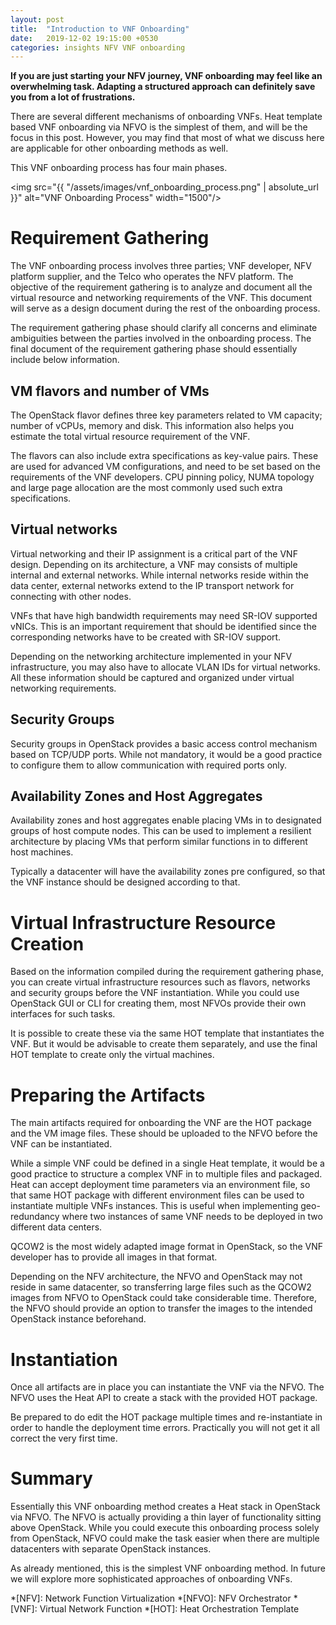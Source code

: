 ```yaml
---
layout: post
title:  "Introduction to VNF Onboarding"
date:   2019-12-02 19:15:00 +0530
categories: insights NFV VNF onboarding
---
```


**If you are just starting your NFV journey, VNF onboarding may feel like an overwhelming task. Adapting a structured approach can definitely save you from a lot of frustrations.**

There are several different mechanisms of onboarding VNFs. Heat template based VNF onboarding via NFVO is the simplest of them, and will be the focus in this post. However, you may find that most of what we discuss here are applicable for other onboarding methods as well.

This VNF onboarding process has four main phases.

<img src="{{ "/assets/images/vnf_onboarding_process.png" | absolute_url }}" alt="VNF Onboarding Process" width="1500"/>

# Requirement Gathering

The VNF onboarding process involves three parties; VNF developer, NFV platform supplier, and the Telco who operates the NFV platform. The objective of the requirement gathering is to analyze and document all the virtual resource and networking requirements of the VNF. This document will serve as a design document during the rest of the onboarding process.

The requirement gathering phase should clarify all concerns and eliminate ambiguities between the parties involved in the onboarding process. The final document of the requirement gathering phase should essentially include below information.

## VM flavors and number of VMs 

The OpenStack flavor defines three key parameters related to VM capacity; number of vCPUs, memory and disk. This information also helps you estimate the total virtual resource requirement of the VNF.

The flavors can also include extra specifications as key-value pairs. These are used for advanced VM configurations, and need to be set based on the requirements of the VNF developers. CPU pinning policy, NUMA topology and large page allocation are the most commonly used such extra specifications.

## Virtual networks

Virtual networking and their IP assignment is a critical part of the VNF design. Depending on its architecture, a VNF may consists of multiple internal and external networks. While internal networks reside within the data center, external networks extend to the IP transport network for connecting with other nodes.

VNFs that have high bandwidth requirements may need SR-IOV supported vNICs. This is an important requirement that should be identified since the corresponding networks have to be created with SR-IOV support.

Depending on the networking architecture implemented in your NFV infrastructure, you may also have to allocate VLAN IDs for virtual networks. All these information should be captured and organized under virtual networking requirements.

## Security Groups

Security groups in OpenStack provides a basic access control mechanism based on TCP/UDP ports. While not mandatory, it would be a good practice to configure them to allow communication with required ports only.

## Availability Zones and Host Aggregates

Availability zones and host aggregates enable placing VMs in to designated groups of host compute nodes. This can be used to implement a resilient architecture by placing VMs that perform similar functions in to different host machines. 

Typically a datacenter will have the availability zones pre configured, so that the VNF instance should be designed according to that.

# Virtual Infrastructure Resource Creation

Based on the information compiled during the requirement gathering phase, you can create virtual infrastructure resources such as flavors, networks and security groups before the VNF instantiation. While you could use OpenStack GUI or CLI for creating them, most NFVOs provide their own interfaces for such tasks.

It is possible to create these via the same HOT template that instantiates the VNF. But it would be advisable to create them separately, and use the final HOT template to create only the virtual machines.

# Preparing the Artifacts

The main artifacts required for onboarding the VNF are the HOT package and the VM image files. These should be uploaded to the NFVO before the VNF can be instantiated.

While a simple VNF could be defined in a single Heat template, it would be a good practice to structure a complex VNF in to multiple files and packaged. Heat can accept deployment time parameters via an environment file, so that same HOT package with different environment files can be used to instantiate multiple VNFs instances. This is useful when implementing geo-redundancy where two instances of same VNF needs to be deployed in two different data centers.

QCOW2 is the most widely adapted image format in OpenStack, so the VNF developer has to provide all images in that format.

Depending on the NFV architecture, the NFVO and OpenStack may not reside in same datacenter, so transferring large files such as the QCOW2 images from NFVO to OpenStack could take considerable time. Therefore, the NFVO should provide an option to transfer the images to the intended OpenStack instance beforehand.

# Instantiation

Once all artifacts are in place you can instantiate the VNF via the NFVO. The NFVO uses the Heat API to create a stack with the provided HOT package.

Be prepared to do edit the HOT package multiple times and re-instantiate in order to handle the deployment time errors. Practically you will not get it all correct the very first time.

# Summary

Essentially this VNF onboarding method creates a Heat stack in OpenStack via NFVO. The NFVO is actually providing a thin layer of functionality sitting above OpenStack. While you could execute this onboarding process solely from OpenStack, NFVO could make the task easier when there are multiple datacenters with separate OpenStack instances.

As already mentioned, this is the simplest VNF onboarding method. In future we will explore more sophisticated approaches of onboarding VNFs.

*[NFV]: Network Function Virtualization
*[NFVO]: NFV Orchestrator
*[VNF]: Virtual Network Function
*[HOT]: Heat Orchestration Template
